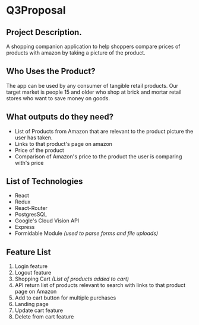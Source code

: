 # Q3Proposal
## Project Description.
A shopping companion application to help shoppers compare prices of products with amazon by taking a picture of the product.
## Who Uses the Product?
The app can be used by any consumer of tangible retail products. Our target market is people 15 and older who shop at brick and mortar retail stores who want to save money on goods.
## What outputs do they need?
* List of Products from Amazon that are relevant to the product picture the user has taken.
* Links to that product's page on amazon
* Price of the product
* Comparison of Amazon's price to the product the user is comparing with's price
## List of Technologies
* React
* Redux
* React-Router
* PostgresSQL
* Google's Cloud Vision API
* Express
* Formidable Module *(used to parse forms and file uploads)*
## Feature List
1. Login feature
2. Logout feature
4. Shopping Cart *(List of products added to cart)*
5. API return list of products relevant to search with links to that product page on Amazon
6. Add to cart button for multiple purchases
7. Landing page
8. Update cart feature
9. Delete from cart feature

